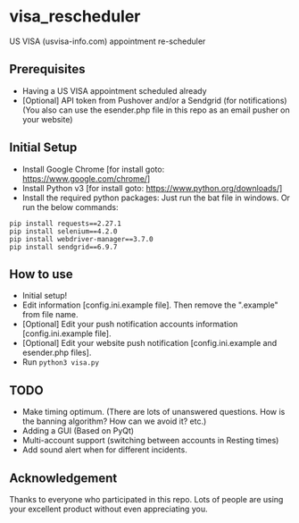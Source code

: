 # visa_rescheduler
US VISA (usvisa-info.com) appointment re-scheduler

## Prerequisites
- Having a US VISA appointment scheduled already
- [Optional] API token from Pushover and/or a Sendgrid (for notifications)(You also can use the esender.php file in this repo as an email pusher on your website)


## Initial Setup
- Install Google Chrome [for install goto: https://www.google.com/chrome/]
- Install Python v3 [for install goto: https://www.python.org/downloads/]
- Install the required python packages: Just run the bat file in windows. Or run the below commands:
```
pip install requests==2.27.1
pip install selenium==4.2.0
pip install webdriver-manager==3.7.0
pip install sendgrid==6.9.7
```

## How to use
- Initial setup!
- Edit information [config.ini.example file]. Then remove the ".example" from file name.
- [Optional] Edit your push notification accounts information [config.ini.example file].
- [Optional] Edit your website push notification [config.ini.example and esender.php files].
- Run `python3 visa.py`

## TODO
- Make timing optimum. (There are lots of unanswered questions. How is the banning algorithm? How can we avoid it? etc.)
- Adding a GUI (Based on PyQt)
- Multi-account support (switching between accounts in Resting times)
- Add sound alert when for different incidents.

## Acknowledgement
Thanks to everyone who participated in this repo. Lots of people are using your excellent product without even appreciating you.
